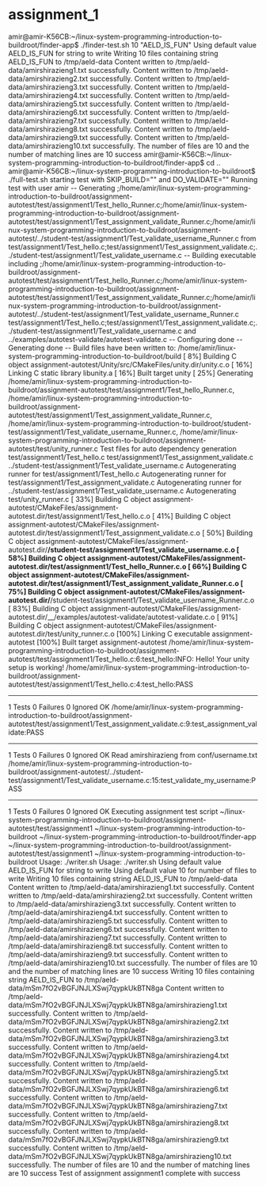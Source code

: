 # assignment_1
amir@amir-K56CB:~/linux-system-programming-introduction-to-buildroot/finder-app$ ./finder-test.sh 10 "AELD_IS_FUN"
Using default value AELD_IS_FUN for string to write
Writing 10 files containing string AELD_IS_FUN to /tmp/aeld-data
Content written to /tmp/aeld-data/amirshirazieng1.txt successfully.
Content written to /tmp/aeld-data/amirshirazieng2.txt successfully.
Content written to /tmp/aeld-data/amirshirazieng3.txt successfully.
Content written to /tmp/aeld-data/amirshirazieng4.txt successfully.
Content written to /tmp/aeld-data/amirshirazieng5.txt successfully.
Content written to /tmp/aeld-data/amirshirazieng6.txt successfully.
Content written to /tmp/aeld-data/amirshirazieng7.txt successfully.
Content written to /tmp/aeld-data/amirshirazieng8.txt successfully.
Content written to /tmp/aeld-data/amirshirazieng9.txt successfully.
Content written to /tmp/aeld-data/amirshirazieng10.txt successfully.
The number of files are 10 and the number of matching lines are 10
success
amir@amir-K56CB:~/linux-system-programming-introduction-to-buildroot/finder-app$ cd ..
amir@amir-K56CB:~/linux-system-programming-introduction-to-buildroot$ ./full-test.sh
starting test with SKIP_BUILD="" and DO_VALIDATE=""
Running test with user amir
-- Generating ;/home/amir/linux-system-programming-introduction-to-buildroot/assignment-autotest/test/assignment1/Test_hello_Runner.c;/home/amir/linux-system-programming-introduction-to-buildroot/assignment-autotest/test/assignment1/Test_assignment_validate_Runner.c;/home/amir/linux-system-programming-introduction-to-buildroot/assignment-autotest/../student-test/assignment1/Test_validate_username_Runner.c from test/assignment1/Test_hello.c;test/assignment1/Test_assignment_validate.c;../student-test/assignment1/Test_validate_username.c
-- Building executable including ;/home/amir/linux-system-programming-introduction-to-buildroot/assignment-autotest/test/assignment1/Test_hello_Runner.c;/home/amir/linux-system-programming-introduction-to-buildroot/assignment-autotest/test/assignment1/Test_assignment_validate_Runner.c;/home/amir/linux-system-programming-introduction-to-buildroot/assignment-autotest/../student-test/assignment1/Test_validate_username_Runner.c test/assignment1/Test_hello.c;test/assignment1/Test_assignment_validate.c;../student-test/assignment1/Test_validate_username.c and ../examples/autotest-validate/autotest-validate.c
-- Configuring done
-- Generating done
-- Build files have been written to: /home/amir/linux-system-programming-introduction-to-buildroot/build
[  8%] Building C object assignment-autotest/Unity/src/CMakeFiles/unity.dir/unity.c.o
[ 16%] Linking C static library libunity.a
[ 16%] Built target unity
[ 25%] Generating /home/amir/linux-system-programming-introduction-to-buildroot/assignment-autotest/test/assignment1/Test_hello_Runner.c, /home/amir/linux-system-programming-introduction-to-buildroot/assignment-autotest/test/assignment1/Test_assignment_validate_Runner.c, /home/amir/linux-system-programming-introduction-to-buildroot/student-test/assignment1/Test_validate_username_Runner.c, /home/amir/linux-system-programming-introduction-to-buildroot/assignment-autotest/test/unity_runner.c
Test files for auto dependency generation test/assignment1/Test_hello.c test/assignment1/Test_assignment_validate.c ../student-test/assignment1/Test_validate_username.c
Autogenerating runner for test/assignment1/Test_hello.c
Autogenerating runner for test/assignment1/Test_assignment_validate.c
Autogenerating runner for ../student-test/assignment1/Test_validate_username.c
Autogenerating test/unity_runner.c
[ 33%] Building C object assignment-autotest/CMakeFiles/assignment-autotest.dir/test/assignment1/Test_hello.c.o
[ 41%] Building C object assignment-autotest/CMakeFiles/assignment-autotest.dir/test/assignment1/Test_assignment_validate.c.o
[ 50%] Building C object assignment-autotest/CMakeFiles/assignment-autotest.dir/__/student-test/assignment1/Test_validate_username.c.o
[ 58%] Building C object assignment-autotest/CMakeFiles/assignment-autotest.dir/test/assignment1/Test_hello_Runner.c.o
[ 66%] Building C object assignment-autotest/CMakeFiles/assignment-autotest.dir/test/assignment1/Test_assignment_validate_Runner.c.o
[ 75%] Building C object assignment-autotest/CMakeFiles/assignment-autotest.dir/__/student-test/assignment1/Test_validate_username_Runner.c.o
[ 83%] Building C object assignment-autotest/CMakeFiles/assignment-autotest.dir/__/examples/autotest-validate/autotest-validate.c.o
[ 91%] Building C object assignment-autotest/CMakeFiles/assignment-autotest.dir/test/unity_runner.c.o
[100%] Linking C executable assignment-autotest
[100%] Built target assignment-autotest
/home/amir/linux-system-programming-introduction-to-buildroot/assignment-autotest/test/assignment1/Test_hello.c:6:test_hello:INFO: Hello!  Your unity setup is working!
/home/amir/linux-system-programming-introduction-to-buildroot/assignment-autotest/test/assignment1/Test_hello.c:4:test_hello:PASS


-----------------------
1 Tests 0 Failures 0 Ignored 
OK
/home/amir/linux-system-programming-introduction-to-buildroot/assignment-autotest/test/assignment1/Test_assignment_validate.c:9:test_assignment_validate:PASS


-----------------------
1 Tests 0 Failures 0 Ignored 
OK
Read amirshirazieng from conf/username.txt
/home/amir/linux-system-programming-introduction-to-buildroot/assignment-autotest/../student-test/assignment1/Test_validate_username.c:15:test_validate_my_username:PASS


-----------------------
1 Tests 0 Failures 0 Ignored 
OK
Executing assignment test script
~/linux-system-programming-introduction-to-buildroot/assignment-autotest/test/assignment1 ~/linux-system-programming-introduction-to-buildroot
~/linux-system-programming-introduction-to-buildroot/finder-app ~/linux-system-programming-introduction-to-buildroot/assignment-autotest/test/assignment1 ~/linux-system-programming-introduction-to-buildroot
Usage: ./writer.sh <writefile> <writestr>
Usage: ./writer.sh <writefile> <writestr>
Using default value AELD_IS_FUN for string to write
Using default value 10 for number of files to write
Writing 10 files containing string AELD_IS_FUN to /tmp/aeld-data
Content written to /tmp/aeld-data/amirshirazieng1.txt successfully.
Content written to /tmp/aeld-data/amirshirazieng2.txt successfully.
Content written to /tmp/aeld-data/amirshirazieng3.txt successfully.
Content written to /tmp/aeld-data/amirshirazieng4.txt successfully.
Content written to /tmp/aeld-data/amirshirazieng5.txt successfully.
Content written to /tmp/aeld-data/amirshirazieng6.txt successfully.
Content written to /tmp/aeld-data/amirshirazieng7.txt successfully.
Content written to /tmp/aeld-data/amirshirazieng8.txt successfully.
Content written to /tmp/aeld-data/amirshirazieng9.txt successfully.
Content written to /tmp/aeld-data/amirshirazieng10.txt successfully.
The number of files are 10 and the number of matching lines are 10
success
Writing 10 files containing string AELD_IS_FUN to /tmp/aeld-data/mSm7fO2vBGFJNJLXSwj7qypkUkBTN8ga
Content written to /tmp/aeld-data/mSm7fO2vBGFJNJLXSwj7qypkUkBTN8ga/amirshirazieng1.txt successfully.
Content written to /tmp/aeld-data/mSm7fO2vBGFJNJLXSwj7qypkUkBTN8ga/amirshirazieng2.txt successfully.
Content written to /tmp/aeld-data/mSm7fO2vBGFJNJLXSwj7qypkUkBTN8ga/amirshirazieng3.txt successfully.
Content written to /tmp/aeld-data/mSm7fO2vBGFJNJLXSwj7qypkUkBTN8ga/amirshirazieng4.txt successfully.
Content written to /tmp/aeld-data/mSm7fO2vBGFJNJLXSwj7qypkUkBTN8ga/amirshirazieng5.txt successfully.
Content written to /tmp/aeld-data/mSm7fO2vBGFJNJLXSwj7qypkUkBTN8ga/amirshirazieng6.txt successfully.
Content written to /tmp/aeld-data/mSm7fO2vBGFJNJLXSwj7qypkUkBTN8ga/amirshirazieng7.txt successfully.
Content written to /tmp/aeld-data/mSm7fO2vBGFJNJLXSwj7qypkUkBTN8ga/amirshirazieng8.txt successfully.
Content written to /tmp/aeld-data/mSm7fO2vBGFJNJLXSwj7qypkUkBTN8ga/amirshirazieng9.txt successfully.
Content written to /tmp/aeld-data/mSm7fO2vBGFJNJLXSwj7qypkUkBTN8ga/amirshirazieng10.txt successfully.
The number of files are 10 and the number of matching lines are 10
success
Test of assignment assignment1 complete with success
